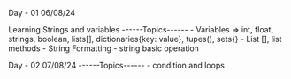 Day - 01
06/08/24

Learning Strings and variables
------Topics------
    - Variables => int, float, strings, boolean, lists[], dictionaries{key: value}, tupes(), sets{}
    - List [], list methods
    - String Formatting
    - string basic operation

Day - 02
07/08/24
------Topics------
    - condition and loops
